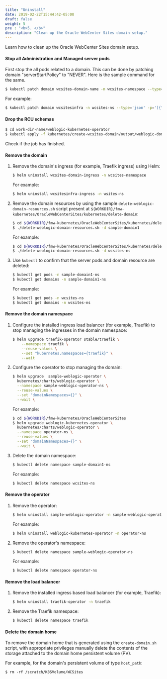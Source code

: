 ```yaml
---
title: "Uninstall"
date: 2019-02-22T15:44:42-05:00
draft: false
weight: 5
pre : "<b>5. </b>"
description: "Clean up the Oracle WebCenter Sites domain setup."
---
```


Learn how to clean up the Oracle WebCenter Sites domain setup.

#### Stop all Administration and Managed server pods

First stop the all pods related to a domain. This can be done by patching domain "serverStartPolicy" to "NEVER". Here is the sample command for the same.

```bash
$ kubectl patch domain wcsites-domain-name -n wcsites-namespace --type='json' -p='[{"op": "replace", "path": "/spec/serverStartPolicy", "value": "NEVER" }]'
```
For example:
```bash
$ kubectl patch domain wcsitesinfra -n wcsites-ns --type='json' -p='[{"op": "replace", "path": "/spec/serverStartPolicy", "value": "NEVER" }]'
```

#### Drop the RCU schemas

```bash
$ cd work-dir-name/weblogic-kubernetes-operator
$ kubectl apply -f kubernetes/create-wcsites-domain/output/weblogic-domains/wcsitesinfra/delete-domain-job.yaml
```

Check if the job has finished.


#### Remove the domain

1.	Remove the domain's ingress (for example, Traefik ingress) using Helm:

    ```bash
    $ helm uninstall wcsites-domain-ingress -n wcsites-namespace
    ```
    For example:
    ```bash
    $ helm uninstall wcsitesinfra-ingress -n wsites-ns
    ```


1.	Remove the domain resources by using the sample `delete-weblogic-domain-resources.sh` script present at `${WORKDIR}/fmw-kubernetes/OracleWebCenterSites/kubernetes/delete-domain`:

    ```bash
	$ cd ${WORKDIR}/fmw-kubernetes/OracleWebCenterSites/kubernetes/delete-domain
    $ ./delete-weblogic-domain-resources.sh -d sample-domain1
    ```
    For example:
    ```bash
	$ cd ${WORKDIR}/fmw-kubernetes/OracleWebCenterSites/kubernetes/delete-domain
    $ ./delete-weblogic-domain-resources.sh -d wcsites-ns
    ```

1.	Use `kubectl` to confirm that the server pods and domain resource are deleted:

    ```bash
    $ kubectl get pods -n sample-domain1-ns
    $ kubectl get domains -n sample-domain1-ns
    ```
    For example:
    ```bash
    $ kubectl get pods -n wcsites-ns
    $ kubectl get domains -n wcsites-ns
    ```


#### Remove the domain namespace

1.	Configure the installed ingress load balancer (for example, Traefik) to stop managing the ingresses in the domain namespace:

    ```bash
    $ helm upgrade traefik-operator stable/traefik \
        --namespace traefik \
        --reuse-values \
        --set "kubernetes.namespaces={traefik}" \
        --wait
    ```

1.	Configure the operator to stop managing the domain:

    ```bash
    $ helm upgrade  sample-weblogic-operator \
      kubernetes/charts/weblogic-operator \
      --namespace sample-weblogic-operator-ns \
      --reuse-values \
      --set "domainNamespaces={}" \
      --wait \
    ```
    For example:
    ```bash
	$ cd ${WORKDIR}/fmw-kubernetes/OracleWebCenterSites
    $ helm upgrade weblogic-kubernetes-operator \
      kubernetes/charts/weblogic-operator \
      --namespace operator-ns \
      --reuse-values \
      --set "domainNamespaces={}" \
      --wait \
    ```
1.	Delete the domain namespace:

    ```bash
    $ kubectl delete namespace sample-domain1-ns
    ```
    For example:
    ```bash
    $ kubectl delete namespace wcsites-ns
    ```

#### Remove the operator

1.	Remove the operator:

    ```bash
    $ helm uninstall sample-weblogic-operator -n sample-weblogic-operator-ns
    ```
    For example:
    ```bash
    $ helm uninstall weblogic-kubernetes-operator -n operator-ns
    ```

1.	Remove the operator's namespace:

    ```bash
    $ kubectl delete namespace sample-weblogic-operator-ns
    ```
    For example:
    ```bash
    $ kubectl delete namespace operator-ns
    ```

#### Remove the load balancer

1.	Remove the installed ingress based load balancer (for example, Traefik):

    ```bash
    $ helm uninstall traefik-operator -n traefik
    ```

1.	Remove the Traefik namespace:

    ```bash
    $ kubectl delete namespace traefik
    ```

#### Delete the domain home

To remove the domain home that is generated using the `create-domain.sh` script, with appropriate privileges manually delete the contents of the storage attached to the domain home persistent volume (PV).

For example, for the domain's persistent volume of type `host_path`:
```
$ rm -rf /scratch/K8SVolume/WCSites
```
